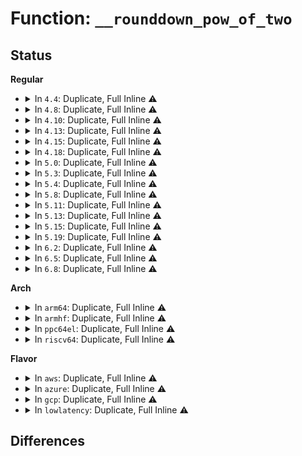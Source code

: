 # Function: <code>__rounddown_pow_of_two</code>

## Status
<b>Regular</b>
<ul>
<li>
<details>
<summary>In <code>4.4</code>: Duplicate, Full Inline ⚠️</summary>

**Collision:** Static Duplication

**Inline:** Full

**Transformation:** False

**Instances:**

```
In mm/page_alloc.c (ffffffff81191c7c)
Location: include/linux/log2.h:70
Inline: True
```
```
In mm/percpu.c (ffffffff81208d65)
Location: include/linux/log2.h:70
Inline: True
Inline callers:
  - mm/percpu.c:pcpu_dump_alloc_info
```
```
In mm/memory.c (ffffffff811bbc80)
Location: include/linux/log2.h:70
Inline: True
```
```
In lib/rhashtable.c (ffffffff81400362)
Location: include/linux/log2.h:70
Inline: True
Inline callers:
  - lib/rhashtable.c:rhashtable_init
  - lib/rhashtable.c:rhashtable_init
```
```
In drivers/tty/serial/8250/8250_pci.c (ffffffff8150ba5c)
Location: include/linux/log2.h:70
Inline: True
Inline callers:
  - drivers/tty/serial/8250/8250_pci.c:byt_set_termios
```
```
In drivers/iommu/intel-svm.c (ffffffff8153b65a)
Location: include/linux/log2.h:70
Inline: True
```
```
In drivers/usb/host/ehci-hcd.c (ffffffff81635d81)
Location: include/linux/log2.h:70
Inline: True
```
```
In drivers/clk/clk-divider.c (ffffffff816e9444)
Location: include/linux/log2.h:70
Inline: True
Inline callers:
  - drivers/clk/clk-divider.c:clk_divider_bestdiv
```
</details>
</li>
<li>
<details>
<summary>In <code>4.8</code>: Duplicate, Full Inline ⚠️</summary>

**Collision:** Static Duplication

**Inline:** Full

**Transformation:** False

**Instances:**

```
In mm/page_alloc.c (ffffffff811a684d)
Location: include/linux/log2.h:70
Inline: True
```
```
In mm/percpu.c (ffffffff8122ea8c)
Location: include/linux/log2.h:70
Inline: True
Inline callers:
  - mm/percpu.c:pcpu_dump_alloc_info
```
```
In mm/memory.c (ffffffff811d642b)
Location: include/linux/log2.h:70
Inline: True
```
```
In lib/rhashtable.c (ffffffff81447c22)
Location: include/linux/log2.h:70
Inline: True
Inline callers:
  - lib/rhashtable.c:rhashtable_init
  - lib/rhashtable.c:rhashtable_init
```
```
In drivers/tty/serial/8250/8250_pci.c (ffffffff8155cfcb)
Location: include/linux/log2.h:70
Inline: True
Inline callers:
  - drivers/tty/serial/8250/8250_pci.c:byt_set_termios
```
```
In drivers/iommu/intel-svm.c (ffffffff8159016b)
Location: include/linux/log2.h:70
Inline: True
```
```
In drivers/usb/host/ehci-hcd.c (ffffffff81696dc5)
Location: include/linux/log2.h:70
Inline: True
Inline callers:
  - drivers/usb/host/ehci-hcd.c:qh_append_tds
```
```
In drivers/clk/clk-divider.c (ffffffff8174d8fd)
Location: include/linux/log2.h:70
Inline: True
Inline callers:
  - drivers/clk/clk-divider.c:clk_divider_bestdiv
```
</details>
</li>
<li>
<details>
<summary>In <code>4.10</code>: Duplicate, Full Inline ⚠️</summary>

**Collision:** Static Duplication

**Inline:** Full

**Transformation:** False

**Instances:**

```
In mm/page_alloc.c (ffffffff811b6b86)
Location: include/linux/log2.h:64
Inline: True
```
```
In mm/percpu.c (ffffffff8124101c)
Location: include/linux/log2.h:64
Inline: True
Inline callers:
  - mm/percpu.c:pcpu_dump_alloc_info
```
```
In mm/memory.c (ffffffff811e638b)
Location: include/linux/log2.h:64
Inline: True
```
```
In lib/rhashtable.c (ffffffff81466572)
Location: include/linux/log2.h:64
Inline: True
Inline callers:
  - lib/rhashtable.c:rhashtable_init
  - lib/rhashtable.c:rhashtable_init
```
```
In drivers/clk/clk-divider.c (ffffffff8153616d)
Location: include/linux/log2.h:64
Inline: True
Inline callers:
  - drivers/clk/clk-divider.c:clk_divider_bestdiv
```
```
In drivers/iommu/intel-svm.c (ffffffff815bd9fc)
Location: include/linux/log2.h:64
Inline: True
```
```
In drivers/usb/host/ehci-hcd.c (ffffffff816c4c7c)
Location: include/linux/log2.h:64
Inline: True
Inline callers:
  - drivers/usb/host/ehci-hcd.c:qh_append_tds
```
</details>
</li>
<li>
<details>
<summary>In <code>4.13</code>: Duplicate, Full Inline ⚠️</summary>

**Collision:** Static Duplication

**Inline:** Full

**Transformation:** False

**Instances:**

```
In mm/page_alloc.c (ffffffff811beac6)
Location: include/linux/log2.h:64
Inline: True
```
```
In mm/percpu.c (ffffffff811e4c90)
Location: include/linux/log2.h:64
Inline: True
Inline callers:
  - mm/percpu.c:pcpu_dump_alloc_info
```
```
In mm/memory.c (ffffffff811f140b)
Location: include/linux/log2.h:64
Inline: True
```
```
In lib/rhashtable.c (ffffffff8146be28)
Location: include/linux/log2.h:64
Inline: True
Inline callers:
  - lib/rhashtable.c:rhashtable_init
```
```
In drivers/clk/clk-divider.c (ffffffff81549551)
Location: include/linux/log2.h:64
Inline: True
Inline callers:
  - drivers/clk/clk-divider.c:clk_divider_bestdiv
```
```
In drivers/iommu/intel-svm.c (ffffffff815d3b0b)
Location: include/linux/log2.h:64
Inline: True
```
```
In drivers/usb/host/ehci-hcd.c (ffffffff816d926e)
Location: include/linux/log2.h:64
Inline: True
Inline callers:
  - drivers/usb/host/ehci-hcd.c:qh_append_tds
```
</details>
</li>
<li>
<details>
<summary>In <code>4.15</code>: Duplicate, Full Inline ⚠️</summary>

**Collision:** Static Duplication

**Inline:** Full

**Transformation:** False

**Instances:**

```
In kernel/memremap.c (ffffffff811c8cd1)
Location: include/linux/log2.h:69
Inline: True
Inline callers:
  - kernel/memremap.c:order_at
```
```
In mm/page_alloc.c (ffffffff811d3842)
Location: include/linux/log2.h:69
Inline: True
```
```
In mm/percpu.c (ffffffff811faef2)
Location: include/linux/log2.h:69
Inline: True
Inline callers:
  - mm/percpu.c:pcpu_dump_alloc_info
```
```
In mm/memory.c (ffffffff812080d8)
Location: include/linux/log2.h:69
Inline: True
```
```
In lib/rhashtable.c (ffffffff81498128)
Location: include/linux/log2.h:69
Inline: True
Inline callers:
  - lib/rhashtable.c:rhashtable_init
```
```
In drivers/clk/clk-divider.c (ffffffff815acad1)
Location: include/linux/log2.h:69
Inline: True
Inline callers:
  - drivers/clk/clk-divider.c:clk_divider_bestdiv
```
```
In drivers/iommu/intel-svm.c (ffffffff8163a83b)
Location: include/linux/log2.h:69
Inline: True
```
```
In drivers/usb/host/ehci-hcd.c (ffffffff8174599e)
Location: include/linux/log2.h:69
Inline: True
Inline callers:
  - drivers/usb/host/ehci-hcd.c:qh_append_tds
```
</details>
</li>
<li>
<details>
<summary>In <code>4.18</code>: Duplicate, Full Inline ⚠️</summary>

**Collision:** Static Duplication

**Inline:** Full

**Transformation:** False

**Instances:**

```
In kernel/memremap.c (ffffffff811e924e)
Location: include/linux/log2.h:69
Inline: True
Inline callers:
  - kernel/memremap.c:order_at
```
```
In mm/page_alloc.c (ffffffff811f4b01)
Location: include/linux/log2.h:69
Inline: True
```
```
In mm/percpu.c (ffffffff8121c182)
Location: include/linux/log2.h:69
Inline: True
Inline callers:
  - mm/percpu.c:pcpu_dump_alloc_info
```
```
In mm/memory.c (ffffffff81228f77)
Location: include/linux/log2.h:69
Inline: True
```
```
In lib/rhashtable.c (ffffffff814ccc99)
Location: include/linux/log2.h:69
Inline: True
Inline callers:
  - lib/rhashtable.c:rhashtable_init
```
```
In drivers/clk/clk-divider.c (ffffffff815e4b51)
Location: include/linux/log2.h:69
Inline: True
Inline callers:
  - drivers/clk/clk-divider.c:clk_divider_bestdiv
```
```
In drivers/iommu/intel-svm.c (ffffffff81675e33)
Location: include/linux/log2.h:69
Inline: True
```
```
In drivers/usb/host/ehci-hcd.c (ffffffff817864be)
Location: include/linux/log2.h:69
Inline: True
Inline callers:
  - drivers/usb/host/ehci-hcd.c:qh_append_tds
```
</details>
</li>
<li>
<details>
<summary>In <code>5.0</code>: Duplicate, Full Inline ⚠️</summary>

**Collision:** Static Duplication

**Inline:** Full

**Transformation:** False

**Instances:**

```
In mm/page_alloc.c (ffffffff81206755)
Location: include/linux/log2.h:69
Inline: True
Inline callers:
  - mm/page_alloc.c:zone_batchsize
```
```
In mm/percpu.c (ffffffff8122f17f)
Location: include/linux/log2.h:69
Inline: True
Inline callers:
  - mm/percpu.c:pcpu_dump_alloc_info
```
```
In mm/memory.c (ffffffff8123c787)
Location: include/linux/log2.h:69
Inline: True
```
```
In lib/rhashtable.c (ffffffff814e122c)
Location: include/linux/log2.h:69
Inline: True
Inline callers:
  - lib/rhashtable.c:rhashtable_init
```
```
In drivers/clk/clk-divider.c (ffffffff815ff171)
Location: include/linux/log2.h:69
Inline: True
Inline callers:
  - drivers/clk/clk-divider.c:clk_divider_bestdiv
```
```
In drivers/iommu/intel-svm.c (ffffffff81695633)
Location: include/linux/log2.h:69
Inline: True
```
```
In drivers/usb/host/ehci-hcd.c (ffffffff817acede)
Location: include/linux/log2.h:69
Inline: True
Inline callers:
  - drivers/usb/host/ehci-hcd.c:qh_append_tds
```
</details>
</li>
<li>
<details>
<summary>In <code>5.3</code>: Duplicate, Full Inline ⚠️</summary>

**Collision:** Static Duplication

**Inline:** Full

**Transformation:** False

**Instances:**

```
In mm/percpu.c (ffffffff8123f179)
Location: include/linux/log2.h:65
Inline: True
Inline callers:
  - mm/percpu.c:pcpu_dump_alloc_info
```
```
In mm/memory.c (ffffffff8124dfdb)
Location: include/linux/log2.h:65
Inline: True
```
```
In mm/page_alloc.c (ffffffff8126c70f)
Location: include/linux/log2.h:65
Inline: True
Inline callers:
  - mm/page_alloc.c:zone_batchsize
```
```
In lib/kfifo.c (ffffffff8150b3ec)
Location: include/linux/log2.h:65
Inline: True
Inline callers:
  - lib/kfifo.c:__kfifo_init
```
```
In lib/rhashtable.c (ffffffff8150d01f)
Location: include/linux/log2.h:65
Inline: True
Inline callers:
  - lib/rhashtable.c:rhashtable_init
```
```
In drivers/clk/clk-divider.c (ffffffff8163185c)
Location: include/linux/log2.h:65
Inline: True
Inline callers:
  - drivers/clk/clk-divider.c:clk_divider_bestdiv
```
```
In drivers/iommu/intel-svm.c (ffffffff816cd9d1)
Location: include/linux/log2.h:65
Inline: True
```
```
In drivers/usb/host/ehci-hcd.c (ffffffff817ebe8a)
Location: include/linux/log2.h:65
Inline: True
```
</details>
</li>
<li>
<details>
<summary>In <code>5.4</code>: Duplicate, Full Inline ⚠️</summary>

**Collision:** Static Duplication

**Inline:** Full

**Transformation:** False

**Instances:**

```
In mm/percpu.c (ffffffff8124d5d9)
Location: include/linux/log2.h:65
Inline: True
Inline callers:
  - mm/percpu.c:pcpu_dump_alloc_info
```
```
In mm/memory.c (ffffffff8125c50b)
Location: include/linux/log2.h:65
Inline: True
```
```
In mm/page_alloc.c (ffffffff8127b51f)
Location: include/linux/log2.h:65
Inline: True
Inline callers:
  - mm/page_alloc.c:zone_batchsize
```
```
In lib/kfifo.c (ffffffff8152920c)
Location: include/linux/log2.h:65
Inline: True
Inline callers:
  - lib/kfifo.c:__kfifo_init
```
```
In lib/rhashtable.c (ffffffff8152ae6f)
Location: include/linux/log2.h:65
Inline: True
Inline callers:
  - lib/rhashtable.c:rhashtable_init
```
```
In drivers/clk/clk-divider.c (ffffffff8165358c)
Location: include/linux/log2.h:65
Inline: True
Inline callers:
  - drivers/clk/clk-divider.c:clk_divider_bestdiv
```
```
In drivers/iommu/intel-svm.c (ffffffff816f183f)
Location: include/linux/log2.h:65
Inline: True
```
```
In drivers/usb/host/ehci-hcd.c (ffffffff8181cd5a)
Location: include/linux/log2.h:65
Inline: True
```
```
In drivers/usb/host/xhci-mem.c (ffffffff8183bd22)
Location: include/linux/log2.h:65
Inline: True
Inline callers:
  - drivers/usb/host/xhci-mem.c:xhci_endpoint_init
```
</details>
</li>
<li>
<details>
<summary>In <code>5.8</code>: Duplicate, Full Inline ⚠️</summary>

**Collision:** Static Duplication

**Inline:** Full

**Transformation:** False

**Instances:**

```
In mm/percpu.c (ffffffff8127b965)
Location: include/linux/log2.h:65
Inline: True
Inline callers:
  - mm/percpu.c:pcpu_dump_alloc_info
```
```
In mm/memory.c (ffffffff8128ba8b)
Location: include/linux/log2.h:65
Inline: True
```
```
In mm/page_alloc.c (ffffffff812ad680)
Location: include/linux/log2.h:65
Inline: True
Inline callers:
  - mm/page_alloc.c:zone_batchsize
```
```
In lib/kfifo.c (ffffffff8158c9b5)
Location: include/linux/log2.h:65
Inline: True
Inline callers:
  - lib/kfifo.c:__kfifo_init
```
```
In lib/rhashtable.c (ffffffff8158e533)
Location: include/linux/log2.h:65
Inline: True
Inline callers:
  - lib/rhashtable.c:rhashtable_init
```
```
In drivers/clk/clk-divider.c (ffffffff81703407)
Location: include/linux/log2.h:65
Inline: True
Inline callers:
  - drivers/clk/clk-divider.c:clk_divider_bestdiv
```
```
In drivers/iommu/intel/svm.c (ffffffff817a9577)
Location: include/linux/log2.h:65
Inline: True
```
```
In drivers/usb/host/ehci-hcd.c (ffffffff818ec781)
Location: include/linux/log2.h:65
Inline: True
```
```
In drivers/usb/host/xhci-mem.c (ffffffff8190eb0b)
Location: include/linux/log2.h:65
Inline: True
Inline callers:
  - drivers/usb/host/xhci-mem.c:xhci_endpoint_init
```
</details>
</li>
<li>
<details>
<summary>In <code>5.11</code>: Duplicate, Full Inline ⚠️</summary>

**Collision:** Static Duplication

**Inline:** Full

**Transformation:** False

**Instances:**

```
In mm/percpu.c (ffffffff81be70e4)
Location: include/linux/log2.h:65
Inline: True
Inline callers:
  - mm/percpu.c:pcpu_dump_alloc_info
```
```
In mm/memory.c (ffffffff81296a3b)
Location: include/linux/log2.h:65
Inline: True
```
```
In mm/page_alloc.c (ffffffff812b9060)
Location: include/linux/log2.h:65
Inline: True
Inline callers:
  - mm/page_alloc.c:zone_batchsize
```
```
In lib/kfifo.c (ffffffff815a9405)
Location: include/linux/log2.h:65
Inline: True
Inline callers:
  - lib/kfifo.c:__kfifo_init
```
```
In lib/rhashtable.c (ffffffff815ab0a3)
Location: include/linux/log2.h:65
Inline: True
Inline callers:
  - lib/rhashtable.c:rhashtable_init
```
```
In drivers/clk/clk-divider.c (ffffffff81720667)
Location: include/linux/log2.h:65
Inline: True
Inline callers:
  - drivers/clk/clk-divider.c:clk_divider_bestdiv
```
```
In drivers/iommu/intel/svm.c (ffffffff817b5570)
Location: include/linux/log2.h:65
Inline: True
```
```
In drivers/usb/host/ehci-hcd.c (ffffffff818f57aa)
Location: include/linux/log2.h:65
Inline: True
```
```
In drivers/usb/host/xhci-mem.c (ffffffff8191663f)
Location: include/linux/log2.h:65
Inline: True
Inline callers:
  - drivers/usb/host/xhci-mem.c:xhci_endpoint_init
```
</details>
</li>
<li>
<details>
<summary>In <code>5.13</code>: Duplicate, Full Inline ⚠️</summary>

**Collision:** Static Duplication

**Inline:** Full

**Transformation:** False

**Instances:**

```
In mm/percpu.c (ffffffff81bd8e8b)
Location: include/linux/log2.h:65
Inline: True
Inline callers:
  - mm/percpu.c:pcpu_dump_alloc_info
```
```
In mm/memory.c (ffffffff8129c5db)
Location: include/linux/log2.h:65
Inline: True
```
```
In mm/page_alloc.c (ffffffff812be530)
Location: include/linux/log2.h:65
Inline: True
Inline callers:
  - mm/page_alloc.c:zone_batchsize
```
```
In lib/kfifo.c (ffffffff815b4005)
Location: include/linux/log2.h:65
Inline: True
Inline callers:
  - lib/kfifo.c:__kfifo_init
```
```
In lib/rhashtable.c (ffffffff815b5bb1)
Location: include/linux/log2.h:65
Inline: True
Inline callers:
  - lib/rhashtable.c:rhashtable_init
```
```
In drivers/clk/clk-divider.c (ffffffff817018ac)
Location: include/linux/log2.h:65
Inline: True
Inline callers:
  - drivers/clk/clk-divider.c:clk_divider_bestdiv
```
```
In drivers/usb/host/ehci-hcd.c (ffffffff818d8df7)
Location: include/linux/log2.h:65
Inline: True
```
```
In drivers/usb/host/xhci-mem.c (ffffffff818f9ac4)
Location: include/linux/log2.h:65
Inline: True
Inline callers:
  - drivers/usb/host/xhci-mem.c:xhci_endpoint_init
```
</details>
</li>
<li>
<details>
<summary>In <code>5.15</code>: Duplicate, Full Inline ⚠️</summary>

**Collision:** Static Duplication

**Inline:** Full

**Transformation:** False

**Instances:**

```
In mm/percpu.c (ffffffff81cbadff)
Location: include/linux/log2.h:65
Inline: True
Inline callers:
  - mm/percpu.c:pcpu_dump_alloc_info
```
```
In mm/memory.c (ffffffff812dd247)
Location: include/linux/log2.h:65
Inline: True
```
```
In mm/page_alloc.c (ffffffff813016bf)
Location: include/linux/log2.h:65
Inline: True
Inline callers:
  - mm/page_alloc.c:zone_set_pageset_high_and_batch
```
```
In lib/kfifo.c (ffffffff8161a1f5)
Location: include/linux/log2.h:65
Inline: True
Inline callers:
  - lib/kfifo.c:__kfifo_init
```
```
In lib/rhashtable.c (ffffffff8161c040)
Location: include/linux/log2.h:65
Inline: True
Inline callers:
  - lib/rhashtable.c:rhashtable_init
```
```
In drivers/clk/clk-divider.c (ffffffff8177c2a8)
Location: include/linux/log2.h:65
Inline: True
Inline callers:
  - drivers/clk/clk-divider.c:clk_divider_bestdiv
```
```
In drivers/usb/host/ehci-hcd.c (ffffffff8197409a)
Location: include/linux/log2.h:65
Inline: True
```
```
In drivers/usb/host/xhci-mem.c (ffffffff81998392)
Location: include/linux/log2.h:65
Inline: True
Inline callers:
  - drivers/usb/host/xhci-mem.c:xhci_endpoint_init
```
</details>
</li>
<li>
<details>
<summary>In <code>5.19</code>: Duplicate, Full Inline ⚠️</summary>

**Collision:** Static Duplication

**Inline:** Full

**Transformation:** False

**Instances:**

```
In mm/percpu.c (ffffffff81e6c98e)
Location: include/linux/log2.h:65
Inline: True
Inline callers:
  - mm/percpu.c:pcpu_dump_alloc_info
```
```
In mm/memory.c (ffffffff8133ce3c)
Location: include/linux/log2.h:65
Inline: True
Inline callers:
  - mm/memory.c:fault_around_bytes_set
```
```
In mm/page_alloc.c (ffffffff81368fcf)
Location: include/linux/log2.h:65
Inline: True
Inline callers:
  - mm/page_alloc.c:zone_set_pageset_high_and_batch
```
```
In lib/kfifo.c (ffffffff816e77e5)
Location: include/linux/log2.h:65
Inline: True
Inline callers:
  - lib/kfifo.c:__kfifo_init
```
```
In lib/rhashtable.c (ffffffff816e9940)
Location: include/linux/log2.h:65
Inline: True
Inline callers:
  - lib/rhashtable.c:rhashtable_init
```
```
In drivers/clk/clk-divider.c (ffffffff818b2bf4)
Location: include/linux/log2.h:65
Inline: True
Inline callers:
  - drivers/clk/clk-divider.c:clk_divider_bestdiv
```
```
In drivers/usb/host/ehci-hcd.c (ffffffff81ad051b)
Location: include/linux/log2.h:65
Inline: True
```
```
In drivers/usb/host/xhci-mem.c (ffffffff81af55d7)
Location: include/linux/log2.h:65
Inline: True
Inline callers:
  - drivers/usb/host/xhci-mem.c:xhci_endpoint_init
```
</details>
</li>
<li>
<details>
<summary>In <code>6.2</code>: Duplicate, Full Inline ⚠️</summary>

**Collision:** Static Duplication

**Inline:** Full

**Transformation:** False

**Instances:**

```
In mm/percpu.c (ffffffff8139b130)
Location: include/linux/log2.h:65
Inline: True
Inline callers:
  - mm/percpu.c:pcpu_dump_alloc_info
```
```
In mm/memory.c (ffffffff813b4a3c)
Location: include/linux/log2.h:65
Inline: True
Inline callers:
  - mm/memory.c:fault_around_bytes_set
```
```
In mm/page_alloc.c (ffffffff820c7cc9)
Location: include/linux/log2.h:65
Inline: True
Inline callers:
  - mm/page_alloc.c:zone_pcp_init
  - mm/page_alloc.c:zone_set_pageset_high_and_batch
```
```
In lib/kfifo.c (ffffffff817d7625)
Location: include/linux/log2.h:65
Inline: True
Inline callers:
  - lib/kfifo.c:__kfifo_init
```
```
In lib/rhashtable.c (ffffffff817d9ae0)
Location: include/linux/log2.h:65
Inline: True
Inline callers:
  - lib/rhashtable.c:rhashtable_init
```
```
In drivers/clk/clk-divider.c (ffffffff819ff354)
Location: include/linux/log2.h:65
Inline: True
Inline callers:
  - drivers/clk/clk-divider.c:clk_divider_bestdiv
```
```
In drivers/tty/serial/8250/8250_mid.c (ffffffff81a87ea5)
Location: include/linux/log2.h:65
Inline: True
Inline callers:
  - drivers/tty/serial/8250/8250_mid.c:mid8250_set_termios
```
```
In drivers/usb/host/ehci-hcd.c (ffffffff81c5b66b)
Location: include/linux/log2.h:65
Inline: True
```
```
In drivers/usb/host/xhci-mem.c (ffffffff81c82e47)
Location: include/linux/log2.h:65
Inline: True
Inline callers:
  - drivers/usb/host/xhci-mem.c:xhci_endpoint_init
```
</details>
</li>
<li>
<details>
<summary>In <code>6.5</code>: Duplicate, Full Inline ⚠️</summary>

**Collision:** Static Duplication

**Inline:** Full

**Transformation:** False

**Instances:**

```
In mm/percpu.c (ffffffff813ce1f0)
Location: include/linux/log2.h:65
Inline: True
Inline callers:
  - mm/percpu.c:pcpu_dump_alloc_info
```
```
In mm/memory.c (ffffffff813e967e)
Location: include/linux/log2.h:65
Inline: True
Inline callers:
  - mm/memory.c:fault_around_bytes_set
```
```
In mm/page_alloc.c (ffffffff8214c730)
Location: include/linux/log2.h:65
Inline: True
Inline callers:
  - mm/page_alloc.c:zone_pcp_init
  - mm/page_alloc.c:zone_set_pageset_high_and_batch
```
```
In lib/kfifo.c (ffffffff81816835)
Location: include/linux/log2.h:65
Inline: True
Inline callers:
  - lib/kfifo.c:__kfifo_init
```
```
In lib/rhashtable.c (ffffffff81818e60)
Location: include/linux/log2.h:65
Inline: True
Inline callers:
  - lib/rhashtable.c:rhashtable_init
```
```
In drivers/clk/clk-divider.c (ffffffff81a48012)
Location: include/linux/log2.h:65
Inline: True
Inline callers:
  - drivers/clk/clk-divider.c:clk_divider_bestdiv
```
```
In drivers/tty/serial/8250/8250_mid.c (ffffffff81ad3595)
Location: include/linux/log2.h:65
Inline: True
Inline callers:
  - drivers/tty/serial/8250/8250_mid.c:mid8250_set_termios
```
```
In drivers/usb/host/ehci-hcd.c (ffffffff81cc2cd0)
Location: include/linux/log2.h:65
Inline: True
```
```
In drivers/usb/host/xhci-mem.c (ffffffff81ce9b35)
Location: include/linux/log2.h:65
Inline: True
Inline callers:
  - drivers/usb/host/xhci-mem.c:xhci_endpoint_init
```
</details>
</li>
<li>
<details>
<summary>In <code>6.8</code>: Duplicate, Full Inline ⚠️</summary>

**Collision:** Static Duplication

**Inline:** Full

**Transformation:** False

**Instances:**

```
In mm/percpu.c (ffffffff813f8b60)
Location: include/linux/log2.h:65
Inline: True
Inline callers:
  - mm/percpu.c:pcpu_dump_alloc_info
```
```
In mm/memory.c (ffffffff814145ae)
Location: include/linux/log2.h:65
Inline: True
Inline callers:
  - mm/memory.c:fault_around_bytes_set
```
```
In mm/page_alloc.c (ffffffff81445af9)
Location: include/linux/log2.h:65
Inline: True
Inline callers:
  - mm/page_alloc.c:zone_batchsize
```
```
In security/selinux/ss/avtab.c (ffffffff816f9f56)
Location: include/linux/log2.h:65
Inline: True
Inline callers:
  - security/selinux/ss/avtab.c:avtab_alloc
```
```
In lib/kfifo.c (ffffffff8185bb15)
Location: include/linux/log2.h:65
Inline: True
Inline callers:
  - lib/kfifo.c:__kfifo_init
```
```
In lib/rhashtable.c (ffffffff8185e1b0)
Location: include/linux/log2.h:65
Inline: True
Inline callers:
  - lib/rhashtable.c:rhashtable_init
```
```
In drivers/clk/clk-divider.c (ffffffff81a93ab8)
Location: include/linux/log2.h:65
Inline: True
Inline callers:
  - drivers/clk/clk-divider.c:clk_divider_bestdiv
```
```
In drivers/tty/serial/8250/8250_mid.c (ffffffff81b22c74)
Location: include/linux/log2.h:65
Inline: True
Inline callers:
  - drivers/tty/serial/8250/8250_mid.c:mid8250_set_termios
```
```
In drivers/usb/host/ehci-hcd.c (ffffffff81d779d0)
Location: include/linux/log2.h:65
Inline: True
```
```
In drivers/usb/host/xhci-mem.c (ffffffff81d9f35d)
Location: include/linux/log2.h:65
Inline: True
Inline callers:
  - drivers/usb/host/xhci-mem.c:xhci_endpoint_init
```
</details>
</li>
</ul>
<b>Arch</b>
<ul>
<li>
<details>
<summary>In <code>arm64</code>: Duplicate, Full Inline ⚠️</summary>

**Collision:** Static Duplication

**Inline:** Full

**Transformation:** False

**Instances:**

```
In mm/percpu.c (ffff8000102e413c)
Location: include/linux/log2.h:65
Inline: True
Inline callers:
  - mm/percpu.c:pcpu_dump_alloc_info
```
```
In mm/memory.c (ffff8000102f3f2c)
Location: include/linux/log2.h:65
Inline: True
```
```
In mm/page_alloc.c (ffff800010312ac0)
Location: include/linux/log2.h:65
Inline: True
Inline callers:
  - mm/page_alloc.c:zone_batchsize
```
```
In lib/kfifo.c (ffff800010633b94)
Location: include/linux/log2.h:65
Inline: True
Inline callers:
  - lib/kfifo.c:__kfifo_init
```
```
In lib/rhashtable.c (ffff800010635f50)
Location: include/linux/log2.h:65
Inline: True
Inline callers:
  - lib/rhashtable.c:rhashtable_init
```
```
In drivers/video/fbdev/amba-clcd.c (ffff80001075bd68)
Location: include/linux/log2.h:65
Inline: True
Inline callers:
  - drivers/video/fbdev/amba-clcd.c:clcdfb_of_init_display
```
```
In drivers/clk/clk-divider.c (ffff8000107c425c)
Location: include/linux/log2.h:65
Inline: True
Inline callers:
  - drivers/clk/clk-divider.c:clk_divider_bestdiv
```
```
In drivers/usb/host/ehci-hcd.c (ffff800010a54680)
Location: include/linux/log2.h:65
Inline: True
```
```
In drivers/usb/host/xhci-mem.c (ffff800010a79a74)
Location: include/linux/log2.h:65
Inline: True
Inline callers:
  - drivers/usb/host/xhci-mem.c:xhci_endpoint_init
```
</details>
</li>
<li>
<details>
<summary>In <code>armhf</code>: Duplicate, Full Inline ⚠️</summary>

**Collision:** Static Duplication

**Inline:** Full

**Transformation:** False

**Instances:**

```
In mm/percpu.c (c050828c)
Location: include/linux/log2.h:65
Inline: True
Inline callers:
  - mm/percpu.c:pcpu_dump_alloc_info
```
```
In mm/memory.c (c05166e8)
Location: include/linux/log2.h:65
Inline: True
```
```
In mm/page_alloc.c (c052d7c0)
Location: include/linux/log2.h:65
Inline: True
Inline callers:
  - mm/page_alloc.c:zone_batchsize
```
```
In fs/pstore/ram.c (c06d6b70)
Location: include/linux/log2.h:65
Inline: True
Inline callers:
  - fs/pstore/ram.c:ramoops_probe
  - fs/pstore/ram.c:ramoops_probe
  - fs/pstore/ram.c:ramoops_probe
  - fs/pstore/ram.c:ramoops_probe
```
```
In lib/kfifo.c (c07d9f00)
Location: include/linux/log2.h:65
Inline: True
Inline callers:
  - lib/kfifo.c:__kfifo_init
```
```
In lib/rhashtable.c (c07dbec0)
Location: include/linux/log2.h:65
Inline: True
Inline callers:
  - lib/rhashtable.c:rhashtable_init
```
```
In drivers/pci/controller/pci-mvebu.c (c08a969c)
Location: include/linux/log2.h:65
Inline: True
```
```
In drivers/video/fbdev/amba-clcd.c (c08de86c)
Location: include/linux/log2.h:65
Inline: True
Inline callers:
  - drivers/video/fbdev/amba-clcd.c:clcdfb_of_init_display
```
```
In drivers/clk/clk-divider.c (c08efc3c)
Location: include/linux/log2.h:65
Inline: True
Inline callers:
  - drivers/clk/clk-divider.c:_div_round_closest
```
```
In drivers/usb/host/ehci-hcd.c (c0b29430)
Location: include/linux/log2.h:65
Inline: True
```
```
In drivers/usb/host/xhci-mem.c (c0b4d4b4)
Location: include/linux/log2.h:65
Inline: True
Inline callers:
  - drivers/usb/host/xhci-mem.c:xhci_endpoint_init
```
</details>
</li>
<li>
<details>
<summary>In <code>ppc64el</code>: Duplicate, Full Inline ⚠️</summary>

**Collision:** Static Duplication

**Inline:** Full

**Transformation:** False

**Instances:**

```
In arch/powerpc/platforms/powernv/pci-ioda.c (c0000000000d5c48)
Location: include/linux/log2.h:65
Inline: True
Inline callers:
  - arch/powerpc/platforms/powernv/pci-ioda.c:pnv_pci_ioda2_setup_default_config
```
```
In mm/percpu.c (c0000000003a4708)
Location: include/linux/log2.h:65
Inline: True
Inline callers:
  - mm/percpu.c:pcpu_dump_alloc_info
```
```
In mm/memory.c (c0000000003bab60)
Location: include/linux/log2.h:65
Inline: True
```
```
In mm/page_alloc.c (c0000000003e3b28)
Location: include/linux/log2.h:65
Inline: True
Inline callers:
  - mm/page_alloc.c:zone_batchsize
```
```
In lib/kfifo.c (c0000000007d902c)
Location: include/linux/log2.h:65
Inline: True
Inline callers:
  - lib/kfifo.c:__kfifo_init
```
```
In lib/rhashtable.c (c0000000007dc59c)
Location: include/linux/log2.h:65
Inline: True
Inline callers:
  - lib/rhashtable.c:rhashtable_init
```
```
In drivers/usb/host/ehci-hcd.c (c000000000b20408)
Location: include/linux/log2.h:65
Inline: True
```
```
In drivers/usb/host/xhci-mem.c (c000000000b51150)
Location: include/linux/log2.h:65
Inline: True
Inline callers:
  - drivers/usb/host/xhci-mem.c:xhci_endpoint_init
```
</details>
</li>
<li>
<details>
<summary>In <code>riscv64</code>: Duplicate, Full Inline ⚠️</summary>

**Collision:** Static Duplication

**Inline:** Full

**Transformation:** False

**Instances:**

```
In mm/percpu.c (ffffffe0001fa826)
Location: include/linux/log2.h:65
Inline: True
Inline callers:
  - mm/percpu.c:pcpu_dump_alloc_info
```
```
In mm/memory.c (ffffffe000205d3a)
Location: include/linux/log2.h:65
Inline: True
```
```
In mm/page_alloc.c (ffffffe00021a974)
Location: include/linux/log2.h:65
Inline: True
Inline callers:
  - mm/page_alloc.c:zone_batchsize
```
```
In lib/kfifo.c (ffffffe000461bde)
Location: include/linux/log2.h:65
Inline: True
Inline callers:
  - lib/kfifo.c:__kfifo_init
```
```
In lib/rhashtable.c (ffffffe000463e5a)
Location: include/linux/log2.h:65
Inline: True
Inline callers:
  - lib/rhashtable.c:rhashtable_init
```
```
In drivers/clk/clk-divider.c (ffffffe000511cdc)
Location: include/linux/log2.h:65
Inline: True
Inline callers:
  - drivers/clk/clk-divider.c:clk_divider_bestdiv
```
```
In drivers/usb/host/ehci-hcd.c (ffffffe000670194)
Location: include/linux/log2.h:65
Inline: True
```
```
In drivers/usb/host/xhci-mem.c (ffffffe000691232)
Location: include/linux/log2.h:65
Inline: True
Inline callers:
  - drivers/usb/host/xhci-mem.c:xhci_endpoint_init
```
</details>
</li>
</ul>
<b>Flavor</b>
<ul>
<li>
<details>
<summary>In <code>aws</code>: Duplicate, Full Inline ⚠️</summary>

**Collision:** Static Duplication

**Inline:** Full

**Transformation:** False

**Instances:**

```
In mm/percpu.c (ffffffff81245c29)
Location: include/linux/log2.h:65
Inline: True
Inline callers:
  - mm/percpu.c:pcpu_dump_alloc_info
```
```
In mm/memory.c (ffffffff81254b5b)
Location: include/linux/log2.h:65
Inline: True
```
```
In mm/page_alloc.c (ffffffff81273b6f)
Location: include/linux/log2.h:65
Inline: True
Inline callers:
  - mm/page_alloc.c:zone_batchsize
```
```
In lib/kfifo.c (ffffffff815217ec)
Location: include/linux/log2.h:65
Inline: True
Inline callers:
  - lib/kfifo.c:__kfifo_init
```
```
In lib/rhashtable.c (ffffffff8152344f)
Location: include/linux/log2.h:65
Inline: True
Inline callers:
  - lib/rhashtable.c:rhashtable_init
```
```
In drivers/clk/clk-divider.c (ffffffff816195ec)
Location: include/linux/log2.h:65
Inline: True
Inline callers:
  - drivers/clk/clk-divider.c:clk_divider_bestdiv
```
```
In drivers/iommu/intel-svm.c (ffffffff816b702f)
Location: include/linux/log2.h:65
Inline: True
```
```
In drivers/nvme/host/core.c (ffffffff81743644)
Location: include/linux/log2.h:65
Inline: True
Inline callers:
  - drivers/nvme/host/core.c:__nvme_revalidate_disk
```
```
In drivers/usb/host/ehci-hcd.c (ffffffff817d513a)
Location: include/linux/log2.h:65
Inline: True
```
```
In drivers/usb/host/xhci-mem.c (ffffffff817f40d2)
Location: include/linux/log2.h:65
Inline: True
Inline callers:
  - drivers/usb/host/xhci-mem.c:xhci_endpoint_init
```
</details>
</li>
<li>
<details>
<summary>In <code>azure</code>: Duplicate, Full Inline ⚠️</summary>

**Collision:** Static Duplication

**Inline:** Full

**Transformation:** False

**Instances:**

```
In mm/percpu.c (ffffffff81238bd9)
Location: include/linux/log2.h:65
Inline: True
Inline callers:
  - mm/percpu.c:pcpu_dump_alloc_info
```
```
In mm/memory.c (ffffffff8124799b)
Location: include/linux/log2.h:65
Inline: True
```
```
In mm/page_alloc.c (ffffffff81265adf)
Location: include/linux/log2.h:65
Inline: True
Inline callers:
  - mm/page_alloc.c:zone_batchsize
```
```
In lib/kfifo.c (ffffffff81511adc)
Location: include/linux/log2.h:65
Inline: True
Inline callers:
  - lib/kfifo.c:__kfifo_init
```
```
In lib/rhashtable.c (ffffffff8151372f)
Location: include/linux/log2.h:65
Inline: True
Inline callers:
  - lib/rhashtable.c:rhashtable_init
```
```
In drivers/clk/clk-divider.c (ffffffff8160db1c)
Location: include/linux/log2.h:65
Inline: True
Inline callers:
  - drivers/clk/clk-divider.c:clk_divider_bestdiv
```
```
In drivers/iommu/intel-svm.c (ffffffff81694c6f)
Location: include/linux/log2.h:65
Inline: True
```
```
In drivers/nvme/host/core.c (ffffffff817252d4)
Location: include/linux/log2.h:65
Inline: True
Inline callers:
  - drivers/nvme/host/core.c:__nvme_revalidate_disk
```
```
In drivers/usb/host/xhci-mem.c (ffffffff817b9272)
Location: include/linux/log2.h:65
Inline: True
Inline callers:
  - drivers/usb/host/xhci-mem.c:xhci_endpoint_init
```
</details>
</li>
<li>
<details>
<summary>In <code>gcp</code>: Duplicate, Full Inline ⚠️</summary>

**Collision:** Static Duplication

**Inline:** Full

**Transformation:** False

**Instances:**

```
In mm/percpu.c (ffffffff812439c9)
Location: include/linux/log2.h:65
Inline: True
Inline callers:
  - mm/percpu.c:pcpu_dump_alloc_info
```
```
In mm/memory.c (ffffffff812528fb)
Location: include/linux/log2.h:65
Inline: True
```
```
In mm/page_alloc.c (ffffffff8127190f)
Location: include/linux/log2.h:65
Inline: True
Inline callers:
  - mm/page_alloc.c:zone_batchsize
```
```
In lib/kfifo.c (ffffffff8151d87c)
Location: include/linux/log2.h:65
Inline: True
Inline callers:
  - lib/kfifo.c:__kfifo_init
```
```
In lib/rhashtable.c (ffffffff8151f4df)
Location: include/linux/log2.h:65
Inline: True
Inline callers:
  - lib/rhashtable.c:rhashtable_init
```
```
In drivers/clk/clk-divider.c (ffffffff816473cc)
Location: include/linux/log2.h:65
Inline: True
Inline callers:
  - drivers/clk/clk-divider.c:clk_divider_bestdiv
```
```
In drivers/iommu/intel-svm.c (ffffffff816e54ff)
Location: include/linux/log2.h:65
Inline: True
```
```
In drivers/usb/host/ehci-hcd.c (ffffffff81811bda)
Location: include/linux/log2.h:65
Inline: True
```
```
In drivers/usb/host/xhci-mem.c (ffffffff81830ba2)
Location: include/linux/log2.h:65
Inline: True
Inline callers:
  - drivers/usb/host/xhci-mem.c:xhci_endpoint_init
```
</details>
</li>
<li>
<details>
<summary>In <code>lowlatency</code>: Duplicate, Full Inline ⚠️</summary>

**Collision:** Static Duplication

**Inline:** Full

**Transformation:** False

**Instances:**

```
In mm/percpu.c (ffffffff81253189)
Location: include/linux/log2.h:65
Inline: True
Inline callers:
  - mm/percpu.c:pcpu_dump_alloc_info
```
```
In mm/memory.c (ffffffff812622cb)
Location: include/linux/log2.h:65
Inline: True
```
```
In mm/page_alloc.c (ffffffff8128136f)
Location: include/linux/log2.h:65
Inline: True
Inline callers:
  - mm/page_alloc.c:zone_batchsize
```
```
In lib/kfifo.c (ffffffff815370ec)
Location: include/linux/log2.h:65
Inline: True
Inline callers:
  - lib/kfifo.c:__kfifo_init
```
```
In lib/rhashtable.c (ffffffff81538eff)
Location: include/linux/log2.h:65
Inline: True
Inline callers:
  - lib/rhashtable.c:rhashtable_init
```
```
In drivers/clk/clk-divider.c (ffffffff8166195c)
Location: include/linux/log2.h:65
Inline: True
Inline callers:
  - drivers/clk/clk-divider.c:clk_divider_bestdiv
```
```
In drivers/iommu/intel-svm.c (ffffffff817001af)
Location: include/linux/log2.h:65
Inline: True
```
```
In drivers/usb/host/ehci-hcd.c (ffffffff8182c6aa)
Location: include/linux/log2.h:65
Inline: True
```
```
In drivers/usb/host/xhci-mem.c (ffffffff8184ad72)
Location: include/linux/log2.h:65
Inline: True
Inline callers:
  - drivers/usb/host/xhci-mem.c:xhci_endpoint_init
```
</details>
</li>
</ul>

## Differences
